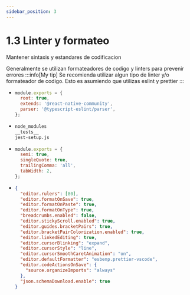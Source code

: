 ```yaml
---
sidebar_position: 3
---
```

# 1.3 Linter y formateo
Mantener sintaxis y estandares de codificacion

Generalmente se utilizan formateadores de codigo y linters para prevenir errores
:::info[My tip]
Se recomienda utilizar algun tipo de linter y/o formateador de codigo. Esto es asumiendo que utilizas eslint y prettier
:::
- ```js title=".eslintrc.js"
  module.exports = {
    root: true,
    extends: '@react-native-community',
    parser: '@typescript-eslint/parser',
  };
  ```
- ```bash title=".eslintignore"
  node_modules
  __tests__
  jest-setup.js
  ```
- ```js title=".prettierrc.js"
  module.exports = {
    semi: true,
    singleQuote: true,
    trailingComma: 'all',
    tabWidth: 2,
  };
  ```
- ```json title="settings.json"
  {
    "editor.rulers": [80],
    "editor.formatOnSave": true,
    "editor.formatOnPaste": true,
    "editor.formatOnType": true,
    "breadcrumbs.enabled": false,
    "editor.stickyScroll.enabled": true,
    "editor.guides.bracketPairs": true,
    "editor.bracketPairColorization.enabled": true,
    "editor.linkedEditing": true,
    "editor.cursorBlinking": "expand",
    "editor.cursorStyle": "line",
    "editor.cursorSmoothCaretAnimation": "on",
    "editor.defaultFormatter": "esbenp.prettier-vscode",
    "editor.codeActionsOnSave": {
      "source.organizeImports": "always"
    },
    "json.schemaDownload.enable": true
  }
  ```
